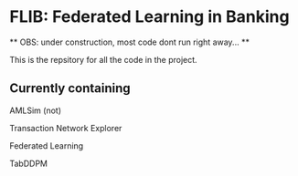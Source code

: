 # FLIB: Federated Learning in Banking

** OBS: under construction, most code dont run right away... **

This is the repsitory for all the code in the project.

## Currently containing

AMLSim (not)

Transaction Network Explorer

Federated Learning

TabDDPM
